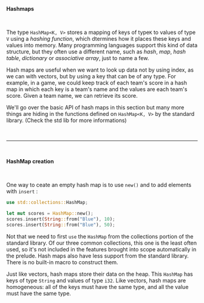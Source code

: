 **Hashmaps**

<br>

The type `HashMap<K, V>` stores a mapping of keys of type`K` to values of type `V` using a *hashing function*,
which dtermines how it places these keys and values into memory. Many programming languages support this kind
of data structure, but they often use a different name, such as *hash*, *map*, *hash table*, *dictionary* or
*associative array*, just to name a few.

Hash maps are useful when we want to look up data not by using index, as we can with vectors, but by using a
key that can be of any type. For example, in a game, we could keep track of each team's score in a hash map
in which each key is a team's name and the values are each team's score. Given a team name, we can retrieve its
score.

We'll go over the basic API of hash maps in this section but many more things are hiding in the functions defined
on `HashMap<K, V>` by the standard library. (Check the std lib for more informations)

<br>

---

<br>

**HashMap creation**

<br>

One way to ceate an empty hash map is to use `new()` and to add elements with `insert` :

```rust
use std::collections::HashMap;

let mut scores = HashMap::new();
scores.insert(String::from("Blue"), 10);
scores.insert(String::from("Blue"), 50);
```

Not that we need to first `use` the `HashMap` from the collections portion of the standard library.
Of our three common collections, this one is the least often used, so it's not included in the features
brought into scope automatically in the prelude. Hash maps also have less support from the standard library.
There is no built-in macro to construct them.

Just like vectors, hash maps store their data on the heap. This `HashMap` has keys of type `String` and values of
type `i32`. Like vectors, hash maps are homogeneous: all of the keys must have the same type, and all the value
must have the same type.

